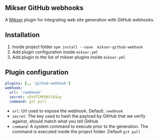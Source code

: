 ## Mikser GitHub webhooks
A [Mikser](https://github.com/almero-digital-marketing/mikser) plugin for integrating web site generation with GitHub webhooks.

## Installation
1. Inside project folder `npm install --save  mikser-github-webhook`
2. Add plugin configuration inside `mikser.yml`
3. Add plugin to the list of mikser plugins inside `mikser.yml`

## Plugin configuration
```yaml
plugins: […, 'github-webhook']
webhook:
  url: '/webhook'
  secret: sDtUTCMPQ6fiK5wy
  command: git pull
```

* `url`: Url used to expose the webhook. Default: `/webhook`
* `secret`: The key used to hash the payload by GitHub that we verify against, should match what you tell GitHub
* `command`: A system command to execute prior to the generation. The command is executed inside the project folder. Default `git pull`
